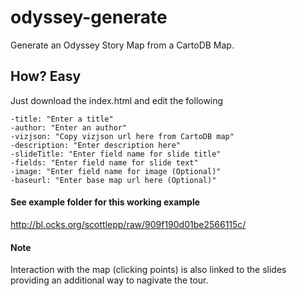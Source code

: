 # odyssey-generate
Generate an Odyssey Story Map from a CartoDB Map.

## How?  Easy
Just download the index.html and edit the following

``` 
-title: "Enter a title"
-author: "Enter an author"
-vizjson: "Copy vizjson url here from CartoDB map"
-description: "Enter description here"
-slideTitle: "Enter field name for slide title"
-fields: "Enter field name for slide text"
-image: "Enter field name for image (Optional)"
-baseurl: "Enter base map url here (Optional)"
``` 

#### See example folder for this working example
http://bl.ocks.org/scottlepp/raw/909f190d01be2566115c/

#### Note
Interaction with the map (clicking points) is also linked to the slides providing an additional way to nagivate the tour.
